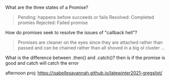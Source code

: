 What are the three states of a Promise?
>Pending: happens before succeeds or fails
 Resolved: Completed promies
 Rejected: Failed promise

How do promises seek to resolve the issues of "callback hell"?
>Promises are cleaner on the eyes since they are attached rather than passed and can be chained rather than all shoved in a big ol cluster ...

What is the difference between .then() and .catch()?
then is if the promise is good and catch will catch the error

afternoon proj: https://isabellesavannah.github.io/latewinter2021-gregslist/